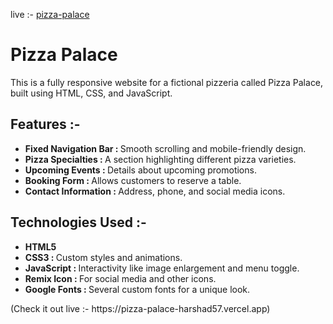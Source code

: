 live :- [pizza-palace](https://pizza-palace-harshad57.vercel.app)

<h1>Pizza Palace</h1>
<p>This is a fully responsive website for a fictional pizzeria called Pizza Palace, built using HTML, CSS, and JavaScript.</p>

<h2>Features :- </h2>
<ul>
    <li><strong>Fixed Navigation Bar : </strong> Smooth scrolling and mobile-friendly design.</li>
    <li><strong>Pizza Specialties : </strong> A section highlighting different pizza varieties.</li>
    <li><strong>Upcoming Events : </strong> Details about upcoming promotions.</li>
    <li><strong>Booking Form : </strong> Allows customers to reserve a table.</li>
    <li><strong>Contact Information : </strong> Address, phone, and social media icons.</li>
</ul>

<h2>Technologies Used :- </h2>
<ul>
    <li><strong>HTML5</strong></li>
    <li><strong>CSS3 : </strong> Custom styles and animations.</li>
    <li><strong>JavaScript : </strong> Interactivity like image enlargement and menu toggle.</li>
    <li><strong>Remix Icon : </strong> For social media and other icons.</li>
    <li><strong>Google Fonts : </strong> Several custom fonts for a unique look.</li>
</ul>

<p>(Check it out live :- https://pizza-palace-harshad57.vercel.app)</p>

